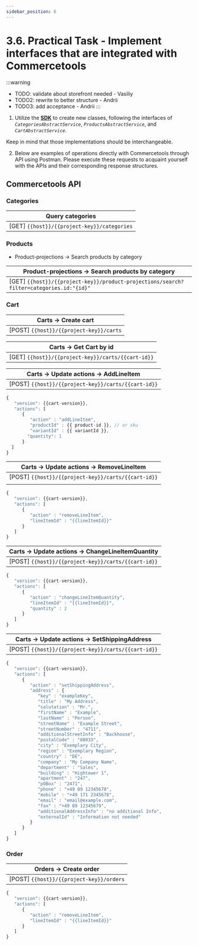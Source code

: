 ```yaml
---
sidebar_position: 6
---
```


# 3.6. Practical Task - Implement interfaces that are integrated with Commercetools

:::warning
- TODO: validate about storefront needed - Vasiliy
- TODO2: rewrite to better structure - Andrii
- TODO3: add acceptance - Andrii
:::


1. Utilize the **[SDK](https://docs.commercetools.com/sdk/javascript-sdk)** to create new classes, following the interfaces of _`CategoriesAbstractService`_, _`ProductsAbstractService`_, and _`CartAbstractService`_.

Keep in mind that those implementations should be interchangeable.

2. Below are examples of operations directly with Commercetools through API using Postman. Please execute these requests to acquaint yourself with the APIs and their corresponding response structures.

## Commercetools API 

### Categories
| Query categories                                                               |
|---------------------------------------------------------------------|
|  [GET]  `{{host}}/{{project-key}}/categories` |

### Products
   -  Product-projections → Search products by category 

|  Product-projections → Search products by category                                    |
|---------------------------------------------------------------------------------------|
| [GET]  `{{host}}/{{project-key}}/product-projections/search?filter=categories.id:"{id}"` |
### Cart
| Carts → Create cart                                                                |
|----------------------------------------------------------------------|
|  [POST] `{{host}}/{{project-key}}/carts` |

| Carts → Get Cart by id                                                                |
|----------------------------------------------------------------------|
|  [GET] `{{host}}/{{project-key}}/carts/{{cart-id}}` |

| Carts → Update actions → AddLineItem                                                                |
|----------------------------------------------------------------------|
|  [POST] `{{host}}/{{project-key}}/carts/{{cart-id}}`   |
```jsx title="Request Body"
{
   "version": {{cart-version}},
   "actions": [
      {
         "action" : "addLineItem",
         "productId" : {{ product-id }}, // or sku
         "variantId" : {{ variantId }},
        "quantity": 1
      }
  ]
}
```

| Carts → Update actions → RemoveLineItem                                                                |
|----------------------------------------------------------------------|
|  [POST] `{{host}}/{{project-key}}/carts/{{cart-id}}`   |
|                                                                                                        |
```jsx title="Request Body"
{
   "version": {{cart-version}},
   "actions": [
      {
         "action" : "removeLineItem",
         "lineItemId" : "{{lineItemId}}"
      }
   ]
}
```

| Carts → Update actions → ChangeLineItemQuantity                                                      |
|----------------------------------------------------------------------|
|  [POST] `{{host}}/{{project-key}}/carts/{{cart-id}}`   |
```jsx title="Request Body"
{
   "version": {{cart-version}},
   "actions": [
      {
         "action" : "changeLineItemQuantity",
         "lineItemId" : "{{lineItemId}}",
         "quantity" : 2
      }
   ]
}
```

| Carts → Update actions → SetShippingAddress                                                    |
|----------------------------------------------------------------------|
|  [POST] `{{host}}/{{project-key}}/carts/{{cart-id}}`   |
```jsx title="Request Body"
{
   "version": {{cart-version}},
   "actions": [
      {
         "action" : "setShippingAddress",
         "address" : {
            "key" : "exampleKey",
            "title" : "My Address",
            "salutation" : "Mr.",
            "firstName" : "Example",
            "lastName" : "Person",
            "streetName" : "Example Street",
            "streetNumber" : "4711",
            "additionalStreetInfo" : "Backhouse",
            "postalCode" : "80933",
            "city" : "Exemplary City",
            "region" : "Exemplary Region",
            "country" : "DE",
            "company" : "My Company Name",
            "department" : "Sales",
            "building" : "Hightower 1",
            "apartment" : "247",
            "pOBox" : "2471",
            "phone" : "+49 89 12345678",
            "mobile" : "+49 171 2345678",
            "email" : "email@example.com",
            "fax" : "+49 89 12345679",
            "additionalAddressInfo" : "no additional Info",
            "externalId" : "Information not needed"
         }
      }
   ]
}
```

### Order

| Orders → Create order                                                 |
|----------------------------------------------------------------------|
|  [POST] `{{host}}/{{project-key}}/orders`   |
```jsx title="Request Body"
{
   "version": {{cart-version}},
   "actions": [
      {
         "action" : "removeLineItem",
         "lineItemId" : "{{lineItemId}}"
      }
   ]
}
```

